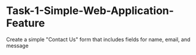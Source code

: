 # Task-1-Simple-Web-Application-Feature
Create a simple "Contact Us" form that includes fields for name, email, and message
